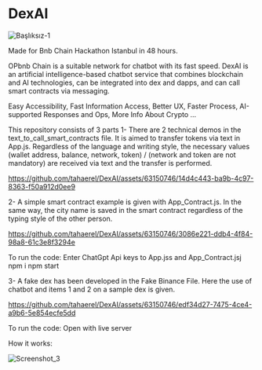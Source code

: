 # DexAI

![Başlıksız-1](https://github.com/tahaerel/DexAI/assets/63150746/b18764ae-25bf-490d-89de-a4fe7e6ff195)


Made for Bnb Chain Hackathon Istanbul in 48 hours.

OPbnb Chain is a suitable network for chatbot with its fast speed.
DexAI is an artificial intelligence-based chatbot service that combines blockchain and AI technologies, can be integrated into dex and dapps, and can call smart contracts via messaging.

Easy Accessibility,
Fast Information Access,
Better UX,
Faster Process,
AI-supported Responses and Ops,
More Info About Crypto ...

This repository consists of 3 parts
1-
There are 2 technical demos in the text_to_call_smart_contracts file. It is aimed to transfer tokens via text in App.js.
Regardless of the language and writing style, the necessary values (wallet address, balance, network, token) / (network and token are not mandatory) are received via text and the transfer is performed.


https://github.com/tahaerel/DexAI/assets/63150746/14d4c443-ba9b-4c97-8363-f50a912d0ee9


2-
A simple smart contract example is given with App_Contract.js. In the same way, the city name is saved in the smart contract regardless of the typing style of the other person.


https://github.com/tahaerel/DexAI/assets/63150746/3086e221-ddb4-4f84-98a8-61c3e8f3294e


To run the code:
Enter ChatGpt Api keys to App.jss and App_Contract.jsj
npm i
npm start


3-
A fake dex has been developed in the Fake Binance File. Here the use of chatbot and items 1 and 2 on a sample dex is given.


https://github.com/tahaerel/DexAI/assets/63150746/edf34d27-7475-4ce4-a9b6-5e854ecfe5dd

To run the code:
Open with live server

How it works:


![Screenshot_3](https://github.com/tahaerel/DexAI/assets/63150746/bfad86f4-d027-452b-80e3-3a0e2d1cb4ea)






